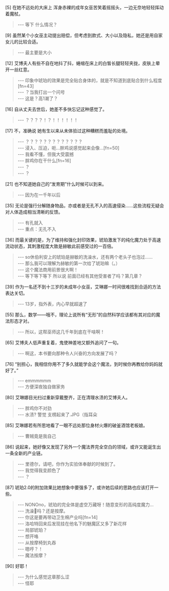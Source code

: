
[5] 在她不远处的大床上 浑身赤裸的成年女巫苦笑着摇摇头，一边无奈地轻轻挥动着魔杖。
>--- 等下 什么情况？<br>

[9] 虽然某个小女巫主动提出赔偿，但考虑到款式、大小以及隐私，她还是用自家女儿的比较合适。
>--- 最主要是大小<br>

[12] 艾博夫人有些不自在地抖了抖，蜷缩在床上的白皙长腿轻轻夹拢，皮肤上晕开一丝红意。
>--- 印象中琥珀的效果是完全贴合身体的，就是不知道到底贴合到什么程度[fn=43]<br>
>--- ？当我打出一个问号<br>
>--- 这是？高1潮了？<br>

[16] 自从丈夫去世后，她差不多快忘记这种感觉了。
>--- ？？？？！？！！！！！！<br>

[17] 不，准确说 她有生以来从未体验过这种糟糕而羞耻的处境。
>--- ？？？？？？？？？？？？？<br>
>--- 浸入、压迫，呃…胖鸡说感觉起来会像…[fn=50]<br>
>--- 我看不懂，但我大受震撼<br>
>--- 胖鸡你在干什么[fn=16]<br>
>--- ？<br>
>--- ？<br>

[21] 也不知道她自己的“发育期”什么时候可以到来。
>--- 因为在一千年以后<br>

[35] 无论是强行分解随身物品，亦或者是无孔不入的高速侵染……这些流程无疑会对人体造成相当清晰的反馈。
>--- 有孔就入<br>
>--- 重点：无孔不入<br>

[36] 而最关键的是，为了维持和强化封印效果，琥珀激发下的纯化魔力处于高速流动状态，其刺激程度大致是赫敏此前感受过的一百倍。
>--- so休伯利安上的琥珀是赫敏的洗澡水，还有两个老头子也泡过……<br>
>--- 那么我可以理解为赫敏的第一次给了琥珀嘛（。）<br>
>--- 这个魔法商用前景很大啊！<br>
>--- 等下等下等下  所以说 前面已经有其他受害者了吗？第几章？<br>

[39] 作为一名还不到十三岁的未成年小女巫，艾琳娜一时间很难找到合适的方法表达关切。
>--- 13岁，指外表，内心早就超速了<br>

[55] 那么，数学——哦不，理论上说所有“无形”的自然科学应该都有其对应的魔法形态才对。
>--- 所以，这帮巫师这几千年到底在干啥啊！<br>

[65] 艾博夫人低声重复着，鬼使神差地又额外追问了一句。
>--- 啊这，本书要向那种令人兴奋的方向发展了吗？<br>

[76] “别担心，我相信你用不了多久就能学会这个魔法，到时候你再教给你妈妈就好了。”
>--- emmmmmm<br>
>--- 方便深夜独自做家务<br>

[80] 艾琳娜目光扫过重新穿戴整齐，正在清理水渍的艾博夫人。
>--- 胖鸡你不对劲<br>
>--- 水渍?
警觉
支楞起来了.JPG（指耳朵<br>

[85] 艾琳娜若有所思地看了一眼不远处那位身材火爆的破釜酒馆老板娘。
>--- 曹贼竟是我自己<br>

[86] 说起来，她好像又发现了另外一个魔法界完全空白的领域，或许又能诞生出一条全新的产业链。
>--- 里德尔，请吧，你作为实验体奉献的时候到了。<br>
>--- 我觉得我变颜色了<br>
>--- ？<br>

[87] 琥珀2.0的附加效果比她想象中要强多了，或许她后续的思路也应该打开一些。
>--- NONOno，琥珀的完全体是虚空万藏呀！随意变形的高纯度魔力…<br>
>--- 洗澡🛀吗？还是按摩。<br>
>--- 你这是要再带动卫生棉产业吗[fn=14]<br>
>--- 洛哈特回来后发现挂在他名下的魅魔区又多了新花样<br>
>--- 局部琥珀？<br>
>--- 想开咯<br>
>--- 从按摩椅到丸吞<br>
>--- 嗯哼？！<br>
>--- 魔法按摩？<br>

[90] 好耶！
>--- 为什么感觉这章那么涩<br>
>--- 怪耶<br>
